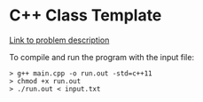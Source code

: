# C++ Class Template 
[Link to problem description](https://www.hackerrank.com/challenges/c-class-templates/problem)


To compile and run the program with the input file:

```
> g++ main.cpp -o run.out -std=c++11
> chmod +x run.out
> ./run.out < input.txt
```
